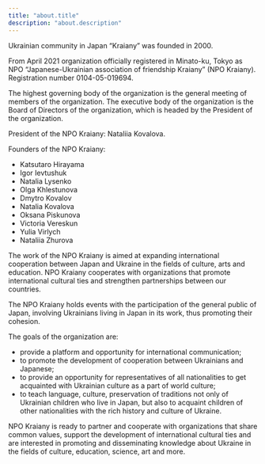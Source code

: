 ```yaml
---
title: "about.title"
description: "about.description"
---
```

Ukrainian community in Japan “Kraiany” was founded in 2000.

From April 2021 organization officially registered in Minato-ku, Tokyo
as NPO “Japanese-Ukrainian association of friendship Kraiany” (NPO
Kraiany). Registration number 0104-05-019694.

The highest governing body of the organization is the general meeting of
members of the organization.  The executive body of the organization is
the Board of Directors of the organization, which is headed by the
President of the organization.

President of the NPO Kraiany: Nataliia Kovalova.

Founders of the NPO Kraiany:

- Katsutaro Hirayama
- Igor Ievtushuk
- Natalia Lysenko
- Olga Khlestunova
- Dmytro Kovalov
- Natalia Kovalova
- Oksana Piskunova
- Victoria Vereskun
- Yulia Virlych
- Nataliia Zhurova

The work of the NPO Kraiany is aimed at expanding international
cooperation between Japan and Ukraine in the fields of culture, arts and
education. NPO Kraiany cooperates with organizations that promote
international cultural ties and strengthen partnerships between our
countries.

The NPO Kraiany holds events with the participation of the general
public of Japan, involving Ukrainians living in Japan in its work, thus
promoting their cohesion.

The goals of the organization are:

- provide a platform and opportunity for international communication;
- to promote the development of cooperation between Ukrainians and Japanese;
- to provide an opportunity for representatives of all nationalities to get acquainted with Ukrainian culture as a part of world culture;
- to teach language, culture, preservation of traditions not only of Ukrainian children who live in Japan, but also to acquaint children of other nationalities with the rich history and culture of Ukraine.

NPO Kraiany is ready to partner and cooperate with organizations that share common values, support the development of international cultural ties and are interested in promoting and disseminating knowledge about Ukraine in the fields of culture, education, science, art and more.
